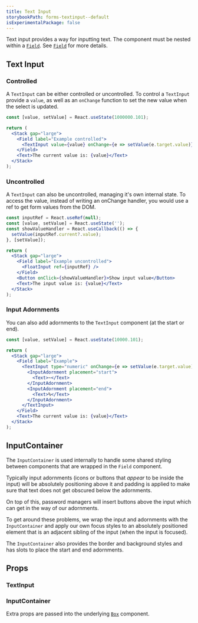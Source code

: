 ```yaml
---
title: Text Input
storybookPath: forms-textinput--default
isExperimentalPackage: false
---
```


Text input provides a way for inputting text. The component must be nested
within a [`Field`](/package/field). See [`Field`](/package/field) for more
details.

## Text Input

### Controlled

A `TextInput` can be either controlled or uncontrolled. To control a `TextInput`
provide a `value`, as well as an `onChange` function to set the new value when
the select is updated.

```jsx live
const [value, setValue] = React.useState(1000000.101);

return (
  <Stack gap="large">
    <Field label="Example controlled">
      <TextInput value={value} onChange={e => setValue(e.target.value)} />
    </Field>
    <Text>The current value is: {value}</Text>
  </Stack>
);
```

### Uncontrolled

A `TextInput` can also be uncontrolled, managing it's own internal state. To
access the value, instead of writing an onChange handler, you would use a ref to
get form values from the DOM.

```jsx live
const inputRef = React.useRef(null);
const [value, setValue] = React.useState('');
const showValueHandler = React.useCallback(() => {
  setValue(inputRef.current?.value);
}, [setValue]);

return (
  <Stack gap="large">
    <Field label="Example uncontrolled">
      <FloatInput ref={inputRef} />
    </Field>
    <Button onClick={showValueHandler}>Show input value</Button>
    <Text>The input value is: {value}</Text>
  </Stack>
);
```

### Input Adornments

You can also add adornments to the `TextInput` component (at the start or end).

```jsx live
const [value, setValue] = React.useState(10000.101);

return (
  <Stack gap="large">
    <Field label="Example">
      <TextInput type="numeric" onChange={e => setValue(e.target.value)}>
        <InputAdornment placement="start">
          <Text>~</Text>
        </InputAdornment>
        <InputAdornment placement="end">
          <Text>%</Text>
        </InputAdornment>
      </TextInput>
    </Field>
    <Text>The current value is: {value}</Text>
  </Stack>
);
```

## InputContainer

The `InputContainer` is used internally to handle some shared styling between
components that are wrapped in the `Field` component.

Typically input adornments (icons or buttons that _appear_ to be inside the
input) will be absolutely positioning above it and padding is applied to make
sure that text does not get obscured below the adornments.

On top of this, password managers will insert buttons above the input which can
get in the way of our adornments.

To get around these problems, we wrap the input and adornments with the
`InputContainer` and apply our own focus styles to an absolutely positioned
element that is an adjacent sibling of the input (when the input is focused).

The `InputContainer` also provides the border and background styles and has
slots to place the start and end adornments.

## Props

### TextInput

<PropsTable displayName="TextInput" />

[data-attribute-map]:
  https://github.com/brighte-labs/spark-web/blob/e7f6f4285b4cfd876312cc89fbdd094039aa239a/packages/utils/src/internal/buildDataAttributes.ts#L1
[adornment-children]:
  https://github.com/brighte-labs/spark-web/blob/d4da46200f2d6e5e9291d3c650eaaff7e53f411b/packages/text-input/src/childrenToAdornments.tsx#L12

### InputContainer

<PropsTable displayName="InputContainer" />

Extra props are passed into the underlying [`Box`](/package/box) component.
